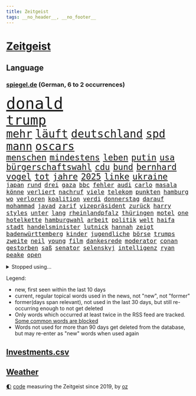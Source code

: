 ```yaml
---
title: Zeitgeist
tags: __no_header__, __no_footer__
---
```


# [Zeitgeist](https://oliz.io/zeitgeist/)

## Language

<h3><a href="https://www.spiegel.de" target="_blank">spiegel.de</a> (German, 6 to 2 occurrences)</h3>
<p style="font-family:monospace">
<span style="font-size:32pt"><a href="news_links.html#donald" class="current">donald</a></span>
<br>
<span style="font-size:27pt"><a href="news_links.html#trump" class="current">trump</a></span>
<br>
<span style="font-size:22pt"><a href="news_links.html#mehr" class="current">mehr</a></span>
<span style="font-size:22pt"><a href="news_links.html#läuft" class="current">läuft</a></span>
<span style="font-size:22pt"><a href="news_links.html#deutschland" class="current">deutschland</a></span>
<span style="font-size:22pt"><a href="news_links.html#spd" class="current">spd</a></span>
<span style="font-size:22pt"><a href="news_links.html#mann" class="current">mann</a></span>
<span style="font-size:22pt"><a href="news_links.html#oscars" class="current">oscars</a></span>
<br>
<span style="font-size:17pt"><a href="news_links.html#menschen" class="current">menschen</a></span>
<span style="font-size:17pt"><a href="news_links.html#mindestens" class="current">mindestens</a></span>
<span style="font-size:17pt"><a href="news_links.html#leben" class="current">leben</a></span>
<span style="font-size:17pt"><a href="news_links.html#putin" class="current">putin</a></span>
<span style="font-size:17pt"><a href="news_links.html#usa" class="current">usa</a></span>
<span style="font-size:17pt"><a href="news_links.html#bürgerschaftswahl" class="current">bürgerschaftswahl</a></span>
<span style="font-size:17pt"><a href="news_links.html#cdu" class="current">cdu</a></span>
<span style="font-size:17pt"><a href="news_links.html#bund" class="current">bund</a></span>
<span style="font-size:17pt"><a href="news_links.html#bernhard" class="current">bernhard</a></span>
<span style="font-size:17pt"><a href="news_links.html#vogel" class="current">vogel</a></span>
<span style="font-size:17pt"><a href="news_links.html#tot" class="current">tot</a></span>
<span style="font-size:17pt"><a href="news_links.html#jahre" class="current">jahre</a></span>
<span style="font-size:17pt"><a href="news_links.html#2025" class="current">2025</a></span>
<span style="font-size:17pt"><a href="news_links.html#linke" class="current">linke</a></span>
<span style="font-size:17pt"><a href="news_links.html#ukraine" class="current">ukraine</a></span>
<br>
<span style="font-size:12pt"><a href="news_links.html#japan" class="current">japan</a></span>
<span style="font-size:12pt"><a href="news_links.html#rund" class="current">rund</a></span>
<span style="font-size:12pt"><a href="news_links.html#drei" class="current">drei</a></span>
<span style="font-size:12pt"><a href="news_links.html#gaza" class="current">gaza</a></span>
<span style="font-size:12pt"><a href="news_links.html#bbc" class="new">bbc</a></span>
<span style="font-size:12pt"><a href="news_links.html#fehler" class="current">fehler</a></span>
<span style="font-size:12pt"><a href="news_links.html#audi" class="current">audi</a></span>
<span style="font-size:12pt"><a href="news_links.html#carlo" class="new">carlo</a></span>
<span style="font-size:12pt"><a href="news_links.html#masala" class="new">masala</a></span>
<span style="font-size:12pt"><a href="news_links.html#könne" class="current">könne</a></span>
<span style="font-size:12pt"><a href="news_links.html#verliert" class="current">verliert</a></span>
<span style="font-size:12pt"><a href="news_links.html#nachruf" class="current">nachruf</a></span>
<span style="font-size:12pt"><a href="news_links.html#viele" class="current">viele</a></span>
<span style="font-size:12pt"><a href="news_links.html#telekom" class="current">telekom</a></span>
<span style="font-size:12pt"><a href="news_links.html#punkten" class="current">punkten</a></span>
<span style="font-size:12pt"><a href="news_links.html#hamburg" class="current">hamburg</a></span>
<span style="font-size:12pt"><a href="news_links.html#wo" class="current">wo</a></span>
<span style="font-size:12pt"><a href="news_links.html#verloren" class="current">verloren</a></span>
<span style="font-size:12pt"><a href="news_links.html#koalition" class="current">koalition</a></span>
<span style="font-size:12pt"><a href="news_links.html#verdi" class="current">verdi</a></span>
<span style="font-size:12pt"><a href="news_links.html#donnerstag" class="current">donnerstag</a></span>
<span style="font-size:12pt"><a href="news_links.html#darauf" class="current">darauf</a></span>
<span style="font-size:12pt"><a href="news_links.html#mohammad" class="current">mohammad</a></span>
<span style="font-size:12pt"><a href="news_links.html#javad" class="current">javad</a></span>
<span style="font-size:12pt"><a href="news_links.html#zarif" class="current">zarif</a></span>
<span style="font-size:12pt"><a href="news_links.html#vizepräsident" class="current">vizepräsident</a></span>
<span style="font-size:12pt"><a href="news_links.html#zurück" class="current">zurück</a></span>
<span style="font-size:12pt"><a href="news_links.html#harry" class="current">harry</a></span>
<span style="font-size:12pt"><a href="news_links.html#styles" class="current">styles</a></span>
<span style="font-size:12pt"><a href="news_links.html#unter" class="current">unter</a></span>
<span style="font-size:12pt"><a href="news_links.html#lang" class="current">lang</a></span>
<span style="font-size:12pt"><a href="news_links.html#rheinlandpfalz" class="current">rheinlandpfalz</a></span>
<span style="font-size:12pt"><a href="news_links.html#thüringen" class="current">thüringen</a></span>
<span style="font-size:12pt"><a href="news_links.html#motel" class="new">motel</a></span>
<span style="font-size:12pt"><a href="news_links.html#one" class="current">one</a></span>
<span style="font-size:12pt"><a href="news_links.html#hotelkette" class="new">hotelkette</a></span>
<span style="font-size:12pt"><a href="news_links.html#hamburgwahl" class="new">hamburgwahl</a></span>
<span style="font-size:12pt"><a href="news_links.html#arbeit" class="current">arbeit</a></span>
<span style="font-size:12pt"><a href="news_links.html#politik" class="current">politik</a></span>
<span style="font-size:12pt"><a href="news_links.html#welt" class="current">welt</a></span>
<span style="font-size:12pt"><a href="news_links.html#haifa" class="new">haifa</a></span>
<span style="font-size:12pt"><a href="news_links.html#stadt" class="current">stadt</a></span>
<span style="font-size:12pt"><a href="news_links.html#handelsminister" class="new">handelsminister</a></span>
<span style="font-size:12pt"><a href="news_links.html#lutnick" class="new">lutnick</a></span>
<span style="font-size:12pt"><a href="news_links.html#hannah" class="current">hannah</a></span>
<span style="font-size:12pt"><a href="news_links.html#zeigt" class="current">zeigt</a></span>
<span style="font-size:12pt"><a href="news_links.html#badenwürttemberg" class="current">badenwürttemberg</a></span>
<span style="font-size:12pt"><a href="news_links.html#kinder" class="current">kinder</a></span>
<span style="font-size:12pt"><a href="news_links.html#jugendliche" class="current">jugendliche</a></span>
<span style="font-size:12pt"><a href="news_links.html#börse" class="current">börse</a></span>
<span style="font-size:12pt"><a href="news_links.html#trumps" class="current">trumps</a></span>
<span style="font-size:12pt"><a href="news_links.html#zweite" class="current">zweite</a></span>
<span style="font-size:12pt"><a href="news_links.html#neil" class="new">neil</a></span>
<span style="font-size:12pt"><a href="news_links.html#young" class="current">young</a></span>
<span style="font-size:12pt"><a href="news_links.html#film" class="current">film</a></span>
<span style="font-size:12pt"><a href="news_links.html#dankesrede" class="current">dankesrede</a></span>
<span style="font-size:12pt"><a href="news_links.html#moderator" class="current">moderator</a></span>
<span style="font-size:12pt"><a href="news_links.html#conan" class="new">conan</a></span>
<span style="font-size:12pt"><a href="news_links.html#gestorben" class="current">gestorben</a></span>
<span style="font-size:12pt"><a href="news_links.html#saß" class="current">saß</a></span>
<span style="font-size:12pt"><a href="news_links.html#senator" class="current">senator</a></span>
<span style="font-size:12pt"><a href="news_links.html#selenskyj" class="current">selenskyj</a></span>
<span style="font-size:12pt"><a href="news_links.html#intelligenz" class="current">intelligenz</a></span>
<span style="font-size:12pt"><a href="news_links.html#ryan" class="current">ryan</a></span>
<span style="font-size:12pt"><a href="news_links.html#peake" class="new">peake</a></span>
<span style="font-size:12pt"><a href="news_links.html#open" class="current">open</a></span>
</p>
<details>
<summary>Stopped using...</summary>
<p class="former" style="font-size:12pt">
corona(1594) chelsea(1591) heißt(1591) pakistan(1591) angebliche(1590) anwalt(1590) beteiligten(1590) daraufhin(1590) leichter(1590) präsentieren(1590) belarus(1589) entwurf(1589) gerichtshof(1589) unbekannten(1589) angeklagter(1588) rufen(1588) schwerer(1588) ausländische(1587) begründung(1587) gefasst(1587) konfrontiert(1587) verkehrsminister(1587) vorsitzende(1587) landesregierung(1586) sicherheitskräfte(1586) stolz(1586) 2018(1585) 75(1585) besetzt(1585) eindruck(1585) fotos(1585) heftig(1585) militärs(1585) mörder(1585) rezept(1585) bayerns(1584) forderung(1584) kanzleramt(1584) niederlanden(1584) paul(1584) 6(1583) polens(1583) unglück(1583) welle(1583) weltweite(1583) wirkung(1583) blockieren(1582) lebte(1582) razzia(1582) riss(1582) skandal(1582) vorübergehend(1582) 50000(1581) besucher(1581) löste(1581) fußballer(1580) verurteilte(1580) verkaufen(1579) verstärkt(1579) wiederholt(1579) klubs(1578) restaurants(1578) schnitt(1578) publikum(1577) trainiert(1577) welchen(1577) rekord(1576) fachleute(1575) geschäftsführer(1574) vorgaben(1574) bestehen(1573) milliarde(1573) satz(1573) starker(1573) mehrerer(1572) skeptisch(1571) wachstum(1571) em(1570) holocaust(1570) beiträge(1569) bäume(1564) drängen(1564) tiefen(1564) streitet(1563) gouverneur(1561) umgeht(1561) handy(1560) favorit(1558) abhängig(1554) abstieg(1554) schock(1554) einkommen(1546) foto(1544) staatlichen(1540) plattform(1534) hitler(1521) last(1518) verlag(1393) kolumbien(1340) schrumpft(1322) kilogramm(1317) zugestimmt(1306) las(1296) börsen(1264) wissing(1262) offene(1244) ampelkoalition(1240) eingeführt(1225) regierungschefin(1217) gestört(1190) kompromiss(1166) sank(1166) inhalte(1128) fake(1106) versagen(1093) brandenburger(1071) 34(1066) kriegsverbrechen(1064) nationalelf(1046) fox(1041) crew(1033) anschuldigungen(1028) klopp(1018) hitze(1005) konzerte(1002) debattiert(992) osnabrück(975) veröffentlichen(973) schwächelt(952) digitale(946) revolution(930) offizielle(925) entkommen(910) angeblicher(889) ereignet(887) nationaltrainer(878) begegnung(873) irland(869) 300000(860) knappe(857) männliche(857) parolen(848) autohersteller(841) gesprengt(821) verbrenner(815) lauter(805) jahresbeginn(796) größeren(792) baden(745) unruhe(734) lieferte(721) instituts(714) gen(697) pen(695) optionen(693) betrunkener(685) angerichtet(684) arbeitskräfte(682) gründung(678) victor(666) festival(665) samuel(660) gelernt(645) gelände(632) mohammed(626) ford(616) zahlungen(614) errichtet(608) ralf(607) renommierten(607) unterschied(607) 2013(600) basis(599) überlegen(596) stellenabbau(595) benachteiligt(588) pass(588) queere(586) sicherheitsmaßnahmen(573) seele(572) football(569) nächster(562) zweifelt(549) meyer(548) frank(543) knie(539) american(535) erwachsenen(528) dient(527) reformiert(524) onkel(523) zurückhaltend(513) verfolgte(511) 76(508) mehrmals(508) darstellung(506) nagel(504) verschickt(504) singen(500) duo(497) kundgebungen(496) version(492) versuche(483) böse(482) kundgebung(482) nominierung(480) streifenwagen(479) schmerzen(477) gazastreifens(475) bestätigte(474) hamasgeiseln(474) interne(467) versammelt(462) bettina(456) empfehlungen(456) freitagmorgen(455) staatssekretärin(455) einschnitte(453) erfahrung(451) signalisiert(450) hamasmassaker(447) geräten(446) ließe(441) geheimnisse(439) kontrolliert(438) demnächst(432) religiösen(428) befand(427) paare(425) billie(424) positives(424) dubai(423) ermittlungsverfahren(421) ambitionen(420) gerungen(420) riesigen(420) catherine(418) mehrfamilienhaus(416) teamkollegen(416) starkwatzinger(413) behandlung(412) verstößt(412) operation(411) gezahlt(410) machtwechsel(409) huthis(405) huthimiliz(404) wahr(404) le(402) firmenchef(401) sendet(399) niemals(392) michel(390) anhörung(387) kinos(386) spannend(386) satelliten(385) siebzigerjahren(383) heiraten(377) marken(377) potsdamer(375) prallte(375) rundfunk(375) nationalsozialismus(371) rettete(368) erleichtert(367) jena(367) konzept(367) zurückziehen(367) pferd(366) vizepräsidentin(366) sportlichen(363) häusern(362) befragt(357) zoo(357) 74(354) chinesisches(354) rasch(353) strategische(353) andy(349) autofahrerin(346) sabine(343) kreativ(342) schülerinnen(341) restaurant(340) beruflich(338) entlang(335) marihuana(333) fehlern(331) laufende(329) ali(328) bomben(328) porträt(327) stemmt(327) vermont(326) drittes(322) kulissen(322) trümmer(321) rechtsradikale(320) spielten(317) vegane(314) paket(313) sehe(312) depressive(311) größtes(311) iga(311) świątek(311) eilish(309) getreten(308) heimatland(308) netzwerke(308) straßenbahn(306) türen(303) abgeschoben(302) norwegische(299) verlobung(299) versuchter(298) zehntausend(298) autobranche(295) mischt(295) technischen(295) verspielt(295) ablauf(293) quartal(290) akzeptieren(288) betrachtet(287) düstere(287) euphorie(287) jessica(287) kundschaft(285) flüchtlingslager(278) stationierung(278) forschenden(277) leitete(277) polarisiert(274) unbekanntes(274) tischtennis(272) ausbreitung(269) verschärfung(269) amerikanerin(267) populär(265) begleitung(263) inszenieren(263) flick(262) hansi(262) auseinandersetzungen(261) derartige(261) happy(261) steven(261) weltkriegs(260) meisterin(254) gewaltsamen(252) rekordsumme(252) alassad(246) aufgetreten(245) bezahlbare(245) geschäftsmann(243) smith(243) vergaß(242) franken(241) außenseiter(240) linkenchefin(240) ross(240) einreiseverbot(238) mitleid(238) redaktion(238) harris(237) kamala(237) nachträglich(237) behält(236) verstärken(233) beschleunigt(231) durchaus(231) arabische(230) friseur(229) genießt(229) popsängerin(229) rutschte(229) vergewaltigte(229) gekämpft(228) hurrikan(227) mob(227) wählten(225) beziehen(224) şahin(224) homeoffice(222) nuri(222) demokrat(221) müdigkeit(219) ausgetreten(218) 41(217) behauptungen(217) spacex(214) flughafens(213) 38jährige(211) bundestags(208) eiszeit(208) löschen(206) verwüstung(206) anlegern(205) richtungen(204) sparkasse(204) unsicherheit(203) baywa(200) merkt(200) notfalls(199) verbandschef(199) ordnen(197) follower(196) theorie(196) zwillinge(196) lehrt(195) erweist(194) änderung(194) jones(193) nationalistische(192) secret(192) sitzung(192) vandalismus(192) vertretern(191) caroline(189) transformation(189) ausbrechen(187) ifoindex(186) jemen(186) schwerin(186) symbole(186) kripo(185) todesfälle(185) scheiterten(184) weint(184) eisbären(182) geschlecht(182) baschar(181) ceo(180) lukaschenko(180) verfolgungsjagd(180) paralympics(179) charts(178) ohren(178) gelegentlich(177) verhängen(177) konzernchef(174) astronomie(172) süchtig(172) anhängern(170) gíslason(170) rückführungen(170) expartner(168) gange(168) gegenangriff(168) streichung(168) aufarbeiten(167) aufwachsen(167) intelligente(167) medikamenten(165) poesie(165) waffenhilfe(165) überwachen(165) libyen(163) parallelen(163) unterbringung(163) variante(163) erstaunliche(162) jährlichen(162) ladesäulen(162) schwerdtner(162) spektakulärer(162) pakistanischen(161) gegenden(160) lobende(160) peinliche(160) absender(159) winkt(159) langsamer(158) parteifreund(158) benötigen(157) bezichtigt(156) bruchteil(155) cem(155) cybertruck(155) einzelnen(155) isabella(155) quentin(155) tarantino(155) verwickelt(155) özdemir(155) markige(153) schwanken(153) zulässig(152) gelangen(151) teller(151) galaxy(150) autoritäre(149) usbundesstaaten(149) betreuen(148) hugo(148) stücke(148) gewehrt(147) liebhaber(147) recherchen(147) stärkt(147) 02(146) feuerpause(146) karina(146) wahlleiter(146) erholung(144) wesentlich(144) frohms(143) heilige(143) merle(143) torhüterin(143) bka(141) durchzuführen(141) hama(140) jordanien(140) katastrophal(140) dokumenten(139) produzentin(139) olivenöl(138) pamela(138) verschwörungstheoretiker(138) befragten(137) schlugen(137) bauwerks(136) blume(136) unosicherheitsrat(136) alljährlich(135) ausgehen(135) krefeld(135) unbeeindruckt(135) diktatur(134) usgeschäft(134) entschärft(133) irgendwie(133) saintgermain(133) segnet(133) u(133) verliehen(132) weihnachten(132) diktators(131) wortwahl(129) kommandeur(128) eineinhalb(127) kühl(127) week(127) designierte(126) einfamilienhaus(126) drastischen(125) krankenstand(125) güterzug(124) inhalten(124) adhs(123) astronomen(123) palästinenserhilfswerk(123) paula(123) unrwa(123) asylanträge(122) minimal(122) vegas(122) veranstaltungen(122) hilflos(121) parker(121) antónio(120) guterres(120) photographer(120) regierungserklärung(120) unogeneralsekretär(120) year(120) option(119) tabellenspitze(119) wille(119) gegnern(118) hansjoachim(118) votum(118) zulasten(118) gedenkt(117) meistgesuchten(116) unbewohnbar(116) anträge(115) schokolade(115) tageszeit(115) ausblick(114) göttingen(114) pearl(114) tanken(113) rekordniveau(112) städtchen(112) gemeinsamer(111) größeres(111) norbert(111) pflegeversicherung(111) eingriffe(110) hotelbrand(109) lebensgefährliche(109) nasamission(108) straßenverkehrsordnung(108) dubaischokolade(107) grab(107) meilenstein(107) süßigkeit(107) 80000(106) polizeikontrolle(106) uhaft(106) bas(105) bärbel(105) watzke(105) unosoldaten(104) australian(103) gewalthilfegesetz(103) leser(103) regierungskrise(103) sancta(103) erinnerungskultur(102) grünenparteitag(102) kompetenz(102) libyer(100) märtyrer(100) absoluter(99) friedman(99) radikal(99) ringt(99) unfallopfer(99) vertreibung(99) zusagen(99) koalitionsverhandlungen(98) kommissar(98) konzernen(98) regierungsangaben(98) schrittweise(98) kunstfigur(97) mahnmal(97) psychiatrischen(97) selbstbewusst(97) verhängte(97) beobachtungen(96) kippe(96) bedrohungen(95) historikerin(95) abgelehnt(94) hinrichtungen(94) merkwürdige(94) spielerin(94) baldigen(92) benko(92) taurusmarschflugkörper(92) verschlafen(92) arbeitskosten(91) chalamet(91) gedenkveranstaltung(91) lucas(91) milliardenhöhe(91) siegeszug(91) timothée(91) trumpberater(91) bedient(90) erkämpft(90) familienministerin(90) kitzbühel(90) paus(90) emails(89) end(89) jos(88) schwarzweißdenken(88) selbstbestimmungsgesetz(88) tarifrunde(88) tradwives(88) verstanden(88) aiwanger(87) computerprogramm(87) et(87) unverständnis(87) besitzerin(86) erschütterte(86) fußballklub(86) gavin(86) koran(86) koranverbrennung(86) matratze(86) schwierigsten(86) siemens(86) straffrei(86) valeriia(86) überfallen(86) filmindustrie(85) friedensgipfel(85) nutzern(85) rudolf(85) rückzahlung(85) trickbetrüger(85) wahltermin(85) wortbruch(85) zerbrochenen(85) öffentlichrechtliche(85) bedeutende(84) blaupause(84) cyberstalking(84) durchgeführt(84) dylan(84) feministische(84) schläft(84) spätem(84) trashige(84) abschiebeoffensive(83) ampelaus(83) dhbauswahl(83) grandslamturnier(83) pessimistisch(83) wechseljahre(83) abkehr(82) elektronische(82) funkt(82) provisorische(82) bejubeln(81) brasilianer(81) demontiert(81) gasse(81) getrübt(81) heutiger(81) mordurteil(81) vorgezogene(81) annexionspläne(80) fulda(80) urban(80) ussenat(80) ersparten(79) kulturbesitz(79) preußischer(79) unheimliche(79) wahlsiegs(79) überlegungen(79) elektroantrieb(78) gabbard(78) geschrumpft(78) grenzschutz(78) helm(78) neuesten(78) projekten(78) radsportler(78) tulsi(78) wüteten(78) berüchtigten(77) eignet(77) quälte(77) sparsam(77) wiese(77) aufgeladene(76) gewalttätigen(76) luftverkehr(76) meghan(76) rangnick(76) vereidigung(76) weckruf(76) zocken(76) apotheke(75) gejagt(75) inklusion(75) dringender(74) herrmann(74) hinunter(74) patientenakte(74) royale(74) turbulente(74) entlassene(73) gestrichen(73) habermas(73) horizont(73) microsofts(73) sanieren(73) amtseinführung(72) beitragserhöhungen(72) festgeld(72) gasthof(72) verfassungswidriger(72) bischöfin(71) epa(71) ausgeblieben(70) befürchteten(70) cdunaher(70) entwürfe(70) fähigkeiten(70) karriereplattform(70) landesgericht(70) nikita(70) schweinfurt(70) windpark(70) zulieferern(70) ärmer(70) 2017(69) belagern(69) domenico(69) geschmuggelt(69) sensationeller(69) verheerende(69) vierjähriger(69) bankfiliale(68) befassen(68) ne(68) recklinghausen(68) wasserversorgung(68) general(67) mäßigen(67) offizier(67) schmerzt(67) umzingelt(67) 01(66) 800000(66) bestürzung(66) erbarmen(66) jamel(66) mehmet(66) noten(66) produkt(66) tanz(66) umgestürzte(66) verletzlich(66) inszenierungen(65) motive(65) problemlösung(65) spiegelanalyse(65) augenzeugin(64) brutto(64) söldner(64) überraschender(64) business(63) einigte(63) nachgewiesen(63) rabattpreise(63) skiweltcup(63) weltbühne(63) üppig(63) einfuhren(62) lockern(62) patientin(62) politico(62) fbichef(61) intakt(61) kash(61) medizinstudium(61) patel(61) ubooten(61) angefahren(59) antisemitischem(59) drapatyj(59) generalmajor(59) herausgeber(59) kontrahent(59) mychajlo(59) rätselhafte(59) aufbruchstimmung(58) berühmtester(58) heereschef(58) hergang(58) kostenfrei(58) oscarnominierung(58) sehkraft(58) zurückzugeben(58) befreier(57) continental(57) faire(57) feyenoord(57) kitten(57) oberbayern(57) signagründer(57) zündet(57) aufhorchen(56) bali(56) fußballwelt(56) günstiges(56) komische(56) wissenschaftlern(56) zurückschicken(56) begnadigt(55) demonstrierten(55) geschäftslage(55) historikers(55) hungerstreik(55) omnipräsent(55) prüfbericht(55) unfair(55) waffenschmiede(55) anweisungen(54) bestandteil(54) militäroperation(54) zwillingstöchter(53) einheimischen(52) erweiterung(52) klassischer(52) hartes(51) merlin(51) polzin(51) problemlos(51) sanierung(51) schulschließungen(51) umsturz(51) aurora(50) beschwert(50) prinzen(50) rückte(50) supersonic(50) verwirrung(50) videoplattform(50) übergangsweise(50) interimstrainer(49) kapitolstürmer(49) parteichefs(49) schlagzeuger(49) umsonst(49) wmvergabe(49) fahrverbot(48) reichensteuer(48) schülern(48) showdown(48) syrerinnen(48) vorschlagen(48) wahlprogramm(48) doug(47) flagge(47) mittelmaß(47) musicalthriller(47) verhandlung(47) ämter(47) adidas(46) haushalten(46) kochbücher(46) mogelpackung(46) scherzt(46) siebenmal(46) tatverdacht(46) verschwörungstheorien(46) adolf(45) begnadigung(45) lausanne(45) produktionen(45) wirtschaftsgemeinschaft(45) zwölfjährigen(45) angetan(44) bytedance(44) community(44) enttäuschend(44) politikerdynastie(44) ruhr(44) tilgen(44) varta(44) abruf(43) bundesinnenministerium(43) genderverbot(43) einklagen(42) erdöl(42) ingolstadt(42) treppe(42) wachsam(42) basiert(41) beurteilen(41) erbeuten(41) kauflaune(41) mysteriöser(41) stolpert(41) verbraucherstimmung(41) epischer(40) erbeutet(40) freiwilligen(40) hasskriminalität(40) summer(40) verzögert(40) übergangsminister(40) begab(39) chefcoach(39) hammerwerfen(39) heiklen(39) stapel(39) überdies(39) allergie(38) bundesligaspiel(38) nöten(38) physiker(38) politikwechsel(38) verteuert(38) zentraler(38) 52(37) anstellt(37) bundestagsabgeordneter(37) panamakanal(37) passagiermaschine(37) preisträger(37) ranghohe(37) rod(37) standhält(37) tauschen(37) zubereitung(37) zweifelhaften(37) öffnete(37) ausreichend(36) besitz(36) betonen(36) grünenkanzlerkandidat(36) mccartney(36) meldungen(36) menschenmenge(36) passagierflugzeug(36) behinderung(35) betrogenen(35) crewmitglieder(35) gesuchten(35) massives(35) ungemach(35) vorteil(35) polizeiinspektion(34) schutzstatus(34) säule(34) weckten(34) androhung(32) breites(32) geringere(32) putzen(32) traumata(32) tritten(32) zahlungsunfähig(32) anfassen(31) bastian(31) dominieren(31) eingezogen(31) grenzschützer(31) intime(31) jahrelangen(31) winterkorn(31) royalen(30) schottlands(30) schreckt(30) 179(29) 77(29) gerechtigkeit(29) jeju(29) linkenpolitikerin(29) metzgerei(29) olympiagold(29) vermelden(29) vučić(29) abgelaufen(28) angesammelt(28) eingeschlafen(28) künstlichen(28) treu(28) zufälle(28) erweitern(27) gültig(27) salman(27) thüringischen(27) unglaublicher(27) verkaufsverbot(27) viertelfinaleinzug(27) wiege(27) musikalisches(26) plädoyer(26) road(26) schweigegeldaffäre(26) seid(26) tunesien(26) ausscheiden(25) einigt(25) verfallen(25) geist(24) jeanmarie(24) kistartup(24) sauna(24) theorien(24) trauerfeier(24) co₂preis(23) gentleman(23) gesetzentwurf(23) schwächsten(23) steiner(23) tomorrow(23) abhängigkeit(22) alternden(22) powell(22) premierministerin(22) reisetipps(22) sechzigerjahren(22) verweigern(22) wettkämpfe(22) aufwendigen(21) behinderte(21) exnationalspieler(21) gläubige(21) grundstück(21) kälte(21) podcastfolge(21) spiegelcartoonisten(21) umbruch(21) weiterführen(21) bedingungslose(20) bränden(20) großfeuer(20) innsbruck(20) kiboom(20) sauer(20) skirennfahrer(20) straffreiheit(20) abgrenzen(19) alicesalomonhochschule(19) geimpft(19) parteinachwuchs(19) rivale(19) schleswigholsteins(19) thomasmannhaus(19) verdreht(19) waldbränden(19) besatzung(18) kumbh(18) mela(18) personenschutz(18) bankrott(17) epische(17) regionalen(17) völter(17) gefechten(16) gereizt(16) gesundheitsexpertin(16) kimodellen(16) pilger(16) routine(16) starlink(16) verschleiert(16) besorgniserregend(15) brennen(15) einbauen(15) hase(15) sommerspiele(15) sozialbeiträge(15) wirtschaftskompetenz(15) abfahrt(14) chemnitz(14) fireaid(14) früheres(14) hindus(14) kuckuckskind(14) partnerinnen(14) sterne(14) uskapitol(14) abfindung(13) bademeister(13) dänischer(13) erhärtet(13) kaliforniens(13) newsom(13) offizielles(13) schiffen(13) starbucks(13) tijuana(13) visionen(13) widersacher(13) andrea(12) aufbau(12) disput(12) friedhof(12) naziherrschaft(12) naziregimes(12) schmilzt(12) ukrainehilfe(12) verkaufszahlen(12) alhilal(11) davos(11) edgar(11) fahrzeughalter(11) kiste(11) porträtfoto(11) stores(11)
</p>
</details>
<p>Legend:
<ul>
<li><span class="new">new</span>, first seen within the last 10 days</li>
<li><span class="current">current</span>, regular topical words used in the news, not "new", not "former"</li>
<li><span class="former">former(days span relevant)</span>, not used in the last 30 days, but still re-occurring enough to not get deleted</li>
<li>Only words which occurred at least twice in the RSS feed are tracked. <a href="language/filters.py">Some common words are blocked</a></li>
<li>Words not used for more than 90 days get deleted from the database, but may re-enter as "new" words when used again</li>
</ul>
</p>

## [Investments](investments.html)[.csv](investments.csv)

## [Weather](weather.html)

<footer>
<a href="javascript:toggleTheme()" class="nav">🌓</a>
<a href="https://github.com/ooz/zeitgeist">code</a> measuring the Zeitgeist since 2019, by <a href="https://oliz.io">oz</a>
</footer>
